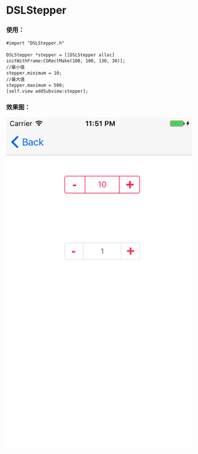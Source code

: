 # DSLStepper
### 使用：

```
#import "DSLStepper.h"

DSLStepper *stepper = [[DSLStepper alloc] initWithFrame:CGRectMake(100, 100, 130, 30)];
//最小值
stepper.minimum = 10;
//最大值
stepper.maximum = 500;
[self.view addSubview:stepper];

```
### 效果图：
![](https://github.com/dengshunlai/DSLStepper/raw/master/snapshot.png)

